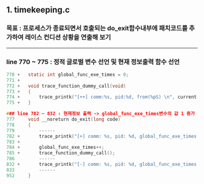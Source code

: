 ## 1. timekeeping.c
### 목표 : 프로세스가 종료되면서 호출되는 do_exit함수내부에 패치코드를 추가하여 레이스 컨디션 상황을 연출해 보기
---

### line 770 ~ 775 : 정적 글로벌 변수 선언 및 현재 정보출력 함수 선언
``` c
770 +   static int global_func_exe_times = 0;
771 +   
772 +   void trace_function_dummy_call(void)
773 +   {
774 +       trace_printk("[++] comm:%s, pid:%d, from(%pS) \n", current->comm, current->pid, (void*)__builtin_return_address(0));
775 +   }

### line 782 ~ 832 : 현재정보 출력 -> global_func_exe_times변수의 값 1 증가 -> trace_function_dummy_call호출 -> 현재 정보 다시 출력
777     void __noreturn do_exit(long code)
778     {
779         ------
782 +       trace_printk("[+] comm: %s, pid: %d, global_func_exe_times: %d\n", current->comm, current->pid, global_func_exe_times);
783 +
784 +       global_func_exe_times++;
785 +       trace_function_dummy_call();
786         ------
832 +       trace_printk("[-] comm: %s, pid: %d, global_func_exe_times: %d\n", current->comm, current->pid, global_func_exe_times);
833         ------
952     }
```
